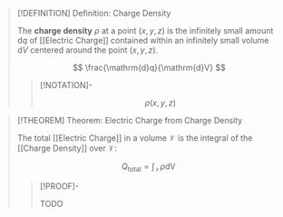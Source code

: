 >[!DEFINITION] Definition: Charge Density
>
>The **charge density** $\rho$ at a point $(x,y,z)$ is the infinitely small amount $\mathrm{d}q$ of [[Electric Charge]] contained within an infinitely small volume $\mathrm{d}V$ centered around the point $(x,y,z)$.
>
>$$
>\frac{\mathrm{d}q}{\mathrm{d}V}
>$$
>
>>[!NOTATION]-
>>
>>$$
>>\rho (x,y,z)
>>$$
>>
>

>[!THEOREM] Theorem: Electric Charge from Charge Density
>
>The total [[Electric Charge]] in a volume $\mathcal{V}$ is the integral of the [[Charge Density]] over $\mathcal{V}$:
>
>$$
>Q_\text{total} = \int_\mathcal{V} \rho \mathop{\mathrm{d}V}
>$$
>
>>[!PROOF]-
>>
>>TODO
>>
>